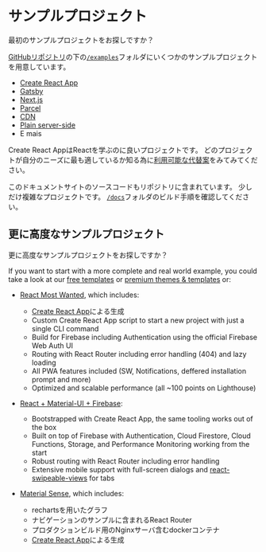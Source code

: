 # サンプルプロジェクト

<p class="description">最初のサンプルプロジェクトをお探しですか？</p>

[GitHubリポジトリ](https://github.com/mui-org/material-ui)の下の[`/examples`](https://github.com/mui-org/material-ui/tree/master/examples)フォルダにいくつかのサンプルプロジェクトを用意しています。

- [Create React App](https://github.com/mui-org/material-ui/tree/master/examples/create-react-app)
- [Gatsby](https://github.com/mui-org/material-ui/tree/master/examples/gatsby)
- [Next.js](https://github.com/mui-org/material-ui/tree/master/examples/nextjs)
- [Parcel](https://github.com/mui-org/material-ui/tree/master/examples/parcel)
- [CDN](https://github.com/mui-org/material-ui/tree/master/examples/cdn)
- [Plain server-side](https://github.com/mui-org/material-ui/tree/master/examples/ssr)
- E mais

Create React AppはReactを学ぶのに良いプロジェクトです。 どのプロジェクトが自分のニーズに最も適しているか知る為に[利用可能な代替案](https://github.com/facebook/create-react-app/blob/master/README.md#popular-alternatives)をみてみてください。

このドキュメントサイトのソースコードもリポジトリに含まれています。 少しだけ複雑なプロジェクトです。 [`/docs`](https://github.com/mui-org/material-ui/tree/master/docs)フォルダのビルド手順を確認してください。

## 更に高度なサンプルプロジェクト

更に高度なサンプルプロジェクトをお探しですか？

If you want to start with a more complete and real world example, you could take a look at our [free templates](/getting-started/templates/) or [premium themes & templates](https://themes.material-ui.com/) or:

- [React Most Wanted](https://github.com/TarikHuber/react-most-wanted), which includes:
    
  - [Create React App](https://facebook.github.io/create-react-app/)による生成
  - Custom Create React App script to start a new project with just a single CLI command
  - Build for Firebase including Authentication using the official Firebase Web Auth UI
  - Routing with React Router including error handling (404) and lazy loading
  - All PWA features included (SW, Notifications, deffered installation prompt and more)
  - Optimized and scalable performance (all ~100 points on Lighthouse)
- [React + Material-UI + Firebase](https://github.com/Phoqe/react-material-ui-firebase):
    
  - Bootstrapped with Create React App, the same tooling works out of the box
  - Built on top of Firebase with Authentication, Cloud Firestore, Cloud Functions, Storage, and Performance Monitoring working from the start
  - Robust routing with React Router including error handling
  - Extensive mobile support with full-screen dialogs and [react-swipeable-views](https://react-swipeable-views.com) for tabs
- [Material Sense](https://github.com/alexanmtz/material-sense), which includes:
    
  - rechartsを用いたグラフ
  - ナビゲーションのサンプルに含まれるReact Router
  - プロダクションビルド用のNginxサーバ含むdockerコンテナ
  - [Create React App](https://facebook.github.io/create-react-app/)による生成
